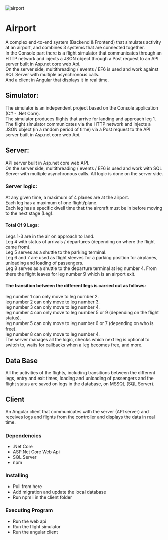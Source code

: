 <img align="center" alt="airport" style="padding-right:10px;" src="https://www.ifminvestors.com/siteassets/shared-media/assets/vienna-airport/vienna-airport-1.jpg" />  

# Airport
A complex end-to-end system (Backend & Frontend) that simulates activity at an airport, and combines 3 systems that are connected together.
<br>
In the Console part there is a flight simulator that communicates through an HTTP network and injects a JSON object through a Post request to an API server built in Asp.net core web Api.
<br>
On the server side, multithreading / events / EF6 is used and work against SQL Server with multiple asynchronous calls.
<br>
And a client in Angular that displays it in real time.
<br>

## Simulator:
The simulator is an independent project based on the Console application (C# - .Net Core).
<br>
The simulator produces flights that arrive for landing and approach leg 1.
<br>
The flight simulator communicates via the HTTP network and injects a JSON object (in a random period of time) via a Post request to the API server built in Asp.net core web Api.
<br>

## Server:
API server built in Asp.net core web API.
<br>
On the server side, multithreading / events / EF6 is used and work with SQL Server with multiple asynchronous calls. All logic is done on the server side.
<br>

### Server logic:
At any given time, a maximum of 4 planes are at the airport.
<br>
Each leg has a maximum of one flight/plane.
<br>
Each leg has a specific dwell time that the aircraft must be in before moving to the next stage (Leg). 
<br>

#### Total Of 9 Legs:
Legs 1-3 are in the air on approach to land.
<br>
Leg 4 with status of arrivals / departures (depending on where the flight came from).
<br>
Leg 5 serves as a shuttle to the parking terminal.
<br>
Leg 6 and 7 are used as flight sleeves for a parking position for airplanes, unloading and loading of passengers.
<br>
Leg 8 serves as a shuttle to the departure terminal at leg number 4. From there the flight leaves for leg number 9 which is an airport exit.
<br>

#### The transition between the different legs is carried out as follows:
leg number 1 can only move to leg number 2.
<br>
leg number 2 can only move to leg number 3.
<br>
leg number 3 can only move to leg number 4.
<br>
leg number 4 can only move to leg number 5 or 9 (depending on the flight status).
<br>
leg number 5 can only move to leg number 6 or 7 (depending on who is free).
<br>
leg number 8 can only move to leg number 4.
<br>
The server manages all the logic, checks which next leg is optional to switch to, waits for callbacks when a leg becomes free, and more.
<br>

## Data Base
All the activities of the flights, including transitions between the different legs, entry and exit times, loading and unloading of passengers and the flight status are saved on logs in the database, on MSSQL (SQL Server).
<br>

## Client
An Angular client that communicates with the server (API server) and receives logs and flights from the controller and displays the data in real time.


### Dependencies
* .Net Core
* ASP.Net Core Web Api
* SQL Server
* npm

### Installing
* Pull from here
* Add migration and update the local database
* Run npm i in the client folder

### Executing Program
* Run the web api
* Run the flight simulator
* Run the angular client

